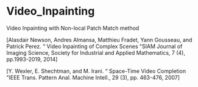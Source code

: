 # Video_Inpainting
Video Inpainting with Non-local Patch Match method

[Alasdair Newson, Andres Almansa, Matthieu Fradet, Yann Gousseau, and Patrick
Perez. “ Video Inpainting of Complex Scenes "SIAM Journal of Imaging Science,
Society for Industrial and Applied Mathematics, 7 (4), pp.1993-2019, 2014]

[Y. Wexler, E. Shechtman, and M. Irani. “ Space-Time Video Completion "IEEE
Trans. Pattern Anal. Machine Intell., 29 (3), pp. 463-476, 2007]
